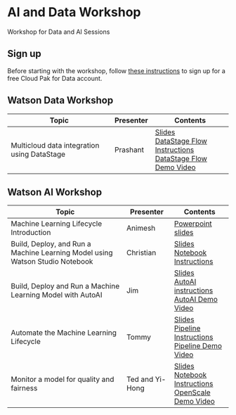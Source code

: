 # AI and Data Workshop
Workshop for Data and AI Sessions

## Sign up

Before starting with the workshop, follow [these instructions](sign-up/README.md)
to sign up for a free Cloud Pak for Data account.

## Watson Data Workshop

|Topic|Presenter|Contents|
|---|---|---|
|Multicloud data integration using DataStage|Prashant|[Slides](DATASTAGE_WS.pdf) <br>[DataStage Flow Instructions](https://dataplatform.cloud.ibm.com/docs/content/wsj/getting-started/df_data_integrate.html?context=cpdaas&audience=wdp) <br>[DataStage Flow Demo Video](https://video.ibm.com/channel/23952663/video/df-data-integrate)|

## Watson AI Workshop

|Topic|Presenter|Contents|
|---|---|---|
|Machine Learning Lifecycle Introduction|Animesh|[Powerpoint slides]()|
|Build, Deploy, and Run a Machine Learning Model using Watson Studio Notebook|Christian|[Slides](/build-and-deploy-with-studio/ai-workshop-build-deploy-studio.pdf) <br>[Notebook Instructions](build-and-deploy-with-studio/README.md)|
|Build, Deploy and Run a Machine Learning Model with AutoAI|Jim|[Slides](/build-and-deploy-with-autoai/ai-workshop-build-deploy-autoai.pdf) <br>[AutoAI instructions](/build-and-deploy-with-autoai/README.md) <br>[AutoAI Demo Video]()|
|Automate the Machine Learning Lifecycle|Tommy|[Slides](/watson-studio-pipelines/watson-studio-pipelines.pdf) <br>[Pipeline Instructions](/watson-studio-pipelines/README.md) <br>[Pipeline Demo Video](https://ibm.ent.box.com/file/988330608311)|
|Monitor a model for quality and fairness|Ted and Yi-Hong|[Slides]() <br>[Notebook Instructions](https://dataplatform.cloud.ibm.com/docs/content/wsj/getting-started/df_AI_monitor_model.html?context=cpdaas&audience=wdp) <br>[OpenScale Demo Video]()|
